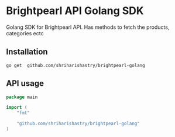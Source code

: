 # Brightpearl API Golang SDK

Golang SDK for Brightpearl API. Has methods to fetch the products, categories ectc

## Installation

```
go get  github.com/shriharishastry/brightpearl-golang
```
## API usage

```go
package main

import (
	"fmt"

	"github.com/shriharishastry/brightpearl-golang"
)
```